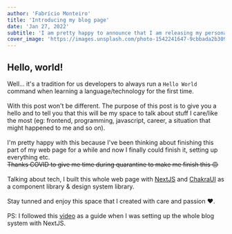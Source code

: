 ```yaml
---
author: 'Fabrício Monteiro'
title: 'Introducing my blog page'
date: 'Jan 27, 2022'
subtitle: 'I am pretty happy to announce that I am releasing my personal blog page. Totally made with NextJS 😝'
cover_image: 'https://images.unsplash.com/photo-1542241647-9cbbada2b309?ixlib=rb-1.2.1&ixid=MnwxMjA3fDB8MHxwaG90by1wYWdlfHx8fGVufDB8fHx8&auto=format&fit=crop&w=2969&q=80'
---
```

## Hello, world!
Well... it's a tradition for us developers to always run a `Hello World` command when learning a language/technology for the first time.
<br>
<br>
With this post won't be different.
The purpose of this post is to give you a hello and to tell you that this will be my space to talk about stuff I care/like the most (eg: frontend, programming, javascript, career, a situation that might happened to me and so on).
<br>
<br>
I'm pretty happy with this because I've been thinking about finishing this part of my web page for a while and now I finally could finish it, setting up everything etc.
<br>
~~Thanks COVID to give me time during quarantine to make me finish this 🙃~~
<br>
<br>
Talking about tech, I built this whole web page with [NextJS](https://nextjs.org/) and [ChakraUI](https://chakra-ui.com/) as a component library & design system library.
<br>
<br>
Stay tunned and enjoy this space that I created with care and passion ❤️.
<br>
<br>
PS: I followed this [video](https://www.youtube.com/watch?v=MrjeefD8sac) as a guide when I was setting up the whole blog system with NextJS.
